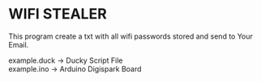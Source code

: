 # WIFI STEALER 
This program create a txt with all wifi passwords stored and send to Your Email.

   example.duck  -> Ducky Script File  
   example.ino   -> Arduino Digispark Board
        